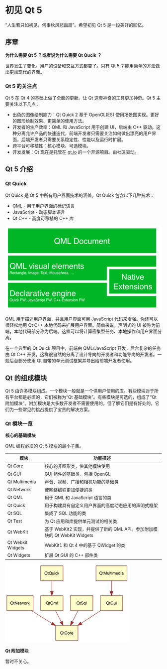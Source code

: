 # 初见 Qt 5

“人生若只如初见，何事秋风悲画扇”。希望初见 Qt 5 是一段美好的回忆。

## 序章

**为什么需要 Qt 5 ？或者说为什么需要 Qt Qucik ？**

世界发生了变化。用户的设备和交互方式都变了。只有 Qt 5 才能用简单的方法做出更加现代的界面。

### Qt 5 的关注点

Qt 5 在 Qt 4 的基础上做了全面的更新。让 Qt 这套神奇的工具更加神奇。Qt 5 主要关注以下几点：

-   出色的图像绘制能力：Qt Quick 2 基于 OpenGL(ES) 使用场景图实现。更好的图形绘制效果、更简单的使用方法。
-   开发者的生产效率：QML 和 JavaScript 用于创建 UI，后端由 C++ 驱动。这种分离允许产品的快速迭代，前端开发者只需要关注如何做出漂亮的用户界面，后端开发者只需要关系稳定性、性能以及运行时扩展。
-   跨平台可移植性：核心模块、可选模块。
-   开发发展：Qt 现在是托管在 [qt.io](https://www.qt.io/) 的一个开源项目。由社区驱动。

## Qt 5 介绍

### Qt Quick

Qt Quick 是 Qt 5 中所有用户界面技术的涵盖。Qt Quick 包含以下几种技术：

-   QML - 用于用户界面的标记语言
-   JavaScript - 动态脚本语言
-   Qt C++ - 高度可移植的 C++ 库

![QML 组成](.images/qt5_overview.png)

QML 用于描述用户界面，并且用户界面可用 JavaScript 代码来增强。你还可以很轻松地用 Qt C++ 本地代码来扩展用户界面。简单来说，声明式的 UI 被称为前端，本地代码部分称为后端。这样可以将计算密集型任务、本地操作和用户界面分离。

在一个典型的 Qt Quick 项目中，前端由 QML/JavaScript 开发，后台复杂的任务由 Qt C++ 开发。这样很自然的分离了设计导向的开发者和功能导向的开发者。一般后台部分使用 Qt 自带的单元测试框架并导出给前端开发者使用。

## Qt 的组成模块

Qt 5 由许多模块组成。一个模块一般就是一个供用户使用的库。有些模块对于所有平台都是必须的，它们被称为“Qt 基础模块”。有些模块是可选的，组成了“Qt 附加模块”。附加模块是大多数开发者不需要使用的，但了解它们是有好处的，它们为一些常见的挑战提供了宝贵的解决方案。

### Qt 模块一览

**核心的基础模块**

QML 编程必须的 Qt 5 模块的最小子集。

| 模块                | 功能描述                                     |
| ----------------- | ---------------------------------------- |
| Qt Core           | 核心的非图形类，供其他模块使用                          |
| Qt GUI            | GUI 组件的基础类，包括 OpenGL                     |
| Qt Multimedia     | 声音、视频、广播和相机功能的基础类                        |
| Qt Network        | 使网络编程更加便捷的类                              |
| Qt QML            | 用于 QML 和 JavaScript 语言的类                 |
| Qt Quick          | 用于构建具有自定义用户界面的高度动态应用的声明式框架               |
| Qt SQL            | 集成了 SQL 功能的类                             |
| Qt Test           | 为 Qt 应用和库提供单元测试的相关类                      |
| Qt WebKit         | 基于 WebKit2 实现，并提供了新的 QML API。参加附加模块的 Qt WebKit Widgets |
| Qt Webkit Widgets | WebKit1 和 Qt 4 中的基于 QWidget 的类           |
| Qt Widgets        | 扩展 Qt GUI 的 C++ 部件类                      |

![Qt 5 核心的基础模块](./.images/qt5_核心的基础模块.png)

**Qt 附加模块**

暂时不关心。
